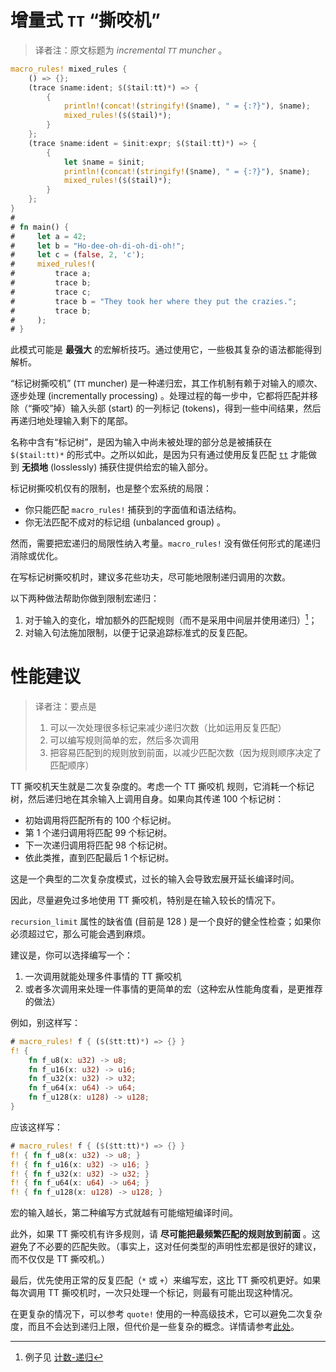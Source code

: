 # 增量式 `TT` “撕咬机”

> 译者注：原文标题为 *incremental `TT` muncher* 。

```rust
macro_rules! mixed_rules {
    () => {};
    (trace $name:ident; $($tail:tt)*) => {
        {
            println!(concat!(stringify!($name), " = {:?}"), $name);
            mixed_rules!($($tail)*);
        }
    };
    (trace $name:ident = $init:expr; $($tail:tt)*) => {
        {
            let $name = $init;
            println!(concat!(stringify!($name), " = {:?}"), $name);
            mixed_rules!($($tail)*);
        }
    };
}
# 
# fn main() {
#     let a = 42;
#     let b = "Ho-dee-oh-di-oh-di-oh!";
#     let c = (false, 2, 'c');
#     mixed_rules!(
#         trace a;
#         trace b;
#         trace c;
#         trace b = "They took her where they put the crazies.";
#         trace b;
#     );
# }
```

此模式可能是 **最强大** 的宏解析技巧。通过使用它，一些极其复杂的语法都能得到解析。


“标记树撕咬机” (`TT` muncher) 是一种递归宏，其工作机制有赖于对输入的顺次、逐步处理
(incrementally processing) 。处理过程的每一步中，它都将匹配并移除（“撕咬”掉）输入头部
(start) 的一列标记 (tokens)，得到一些中间结果，然后再递归地处理输入剩下的尾部。

名称中含有“标记树”，是因为输入中尚未被处理的部分总是被捕获在 `$($tail:tt)*` 
的形式中。之所以如此，是因为只有通过使用反复匹配 [`tt`] 才能做到 **无损地**
(losslessly) 捕获住提供给宏的输入部分。

标记树撕咬机仅有的限制，也是整个宏系统的局限：

* 你只能匹配 `macro_rules!` 捕获到的字面值和语法结构。
* 你无法匹配不成对的标记组 (unbalanced group) 。

然而，需要把宏递归的局限性纳入考量。`macro_rules!` 没有做任何形式的尾递归消除或优化。

在写标记树撕咬机时，建议多花些功夫，尽可能地限制递归调用的次数。

以下两种做法帮助你做到限制宏递归：
1. 对于输入的变化，增加额外的匹配规则（而不是采用中间层并使用递归）[^example]；
2. 对输入句法施加限制，以便于记录追踪标准式的反复匹配。

[^example]: 例子见 [计数-递归](../building-blocks/counting.html#递归)

[`tt`]:../minutiae/fragment-specifiers.md#tt

<a id="performance"></a>

# 性能建议

> 译者注：要点是
> 1. 可以一次处理很多标记来减少递归次数（比如运用反复匹配）
> 2. 可以编写规则简单的宏，然后多次调用
> 3. 把容易匹配到的规则放到前面，以减少匹配次数（因为规则顺序决定了匹配顺序）

TT 撕咬机天生就是二次复杂度的。考虑一个 TT 撕咬机
规则，它消耗一个标记树，然后递归地在其余输入上调用自身。如果向其传递 100 个标记树：

- 初始调用将匹配所有的 100 个标记树。
- 第 1 个递归调用将匹配 99 个标记树。
- 下一次递归调用将匹配 98 个标记树。
- 依此类推，直到匹配最后 1 个标记树。

这是一个典型的二次复杂度模式，过长的输入会导致宏展开延长编译时间。

因此，尽量避免过多地使用 TT 撕咬机，特别是在输入较长的情况下。

`recursion_limit` 属性的缺省值 (目前是 128 )
是一个良好的健全性检查；如果你必须超过它，那么可能会遇到麻烦。

建议是，你可以选择编写一个：
1. 一次调用就能处理多件事情的 TT 撕咬机
2. 或者多次调用来处理一件事情的更简单的宏（这种宏从性能角度看，是更推荐的做法）

例如，别这样写：

```rust
# macro_rules! f { ($($tt:tt)*) => {} }
f! {
    fn f_u8(x: u32) -> u8;
    fn f_u16(x: u32) -> u16;
    fn f_u32(x: u32) -> u32;
    fn f_u64(x: u64) -> u64;
    fn f_u128(x: u128) -> u128;
}
```

应该这样写：

```rust
# macro_rules! f { ($($tt:tt)*) => {} }
f! { fn f_u8(x: u32) -> u8; }
f! { fn f_u16(x: u32) -> u16; }
f! { fn f_u32(x: u32) -> u32; }
f! { fn f_u64(x: u64) -> u64; }
f! { fn f_u128(x: u128) -> u128; }
```

宏的输入越长，第二种编写方式就越有可能缩短编译时间。

此外，如果 TT 撕咬机有许多规则，请 **尽可能把最频繁匹配的规则放到前面**
。这避免了不必要的匹配失败。（事实上，这对任何类型的声明性宏都是很好的建议，而不仅仅是
TT 撕咬机。）

最后，优先使用正常的反复匹配（`*` 或 `+`）来编写宏，这比 TT 撕咬机更好。如果每次调用
TT 撕咬机时，一次只处理一个标记，则最有可能出现这种情况。

在更复杂的情况下，可以参考 `quote!` 使用的一种高级技术，它可以避免二次复杂度，而且不会达到递归上限，但代价是一些复杂的概念。详情请参考[此处][quote]。

[quote]: https://github.com/dtolnay/quote/blob/31c3be473d0457e29c4f47ab9cff73498ac804a7/src/lib.rs#L664-L746

